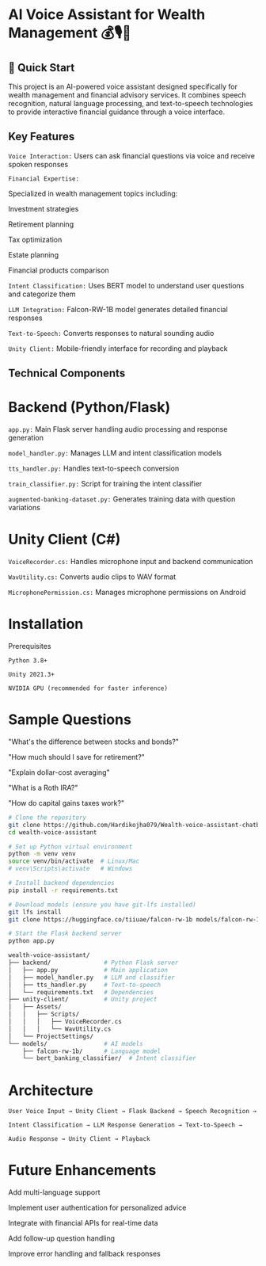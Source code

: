 # AI Voice Assistant for Wealth Management 💰🎙️🤖

## 🚀 Quick Start
This project is an AI-powered voice assistant designed specifically for wealth management and financial advisory services. It combines speech recognition, natural language processing, and text-to-speech technologies to provide interactive financial guidance through a voice interface.

## Key Features

```Voice Interaction:``` Users can ask financial questions via voice and receive spoken responses

```Financial Expertise:``` 

Specialized in wealth management topics including:

Investment strategies

Retirement planning

Tax optimization

Estate planning

Financial products comparison

```Intent Classification:``` Uses BERT model to understand user questions and categorize them

```LLM Integration:``` Falcon-RW-1B model generates detailed financial responses

```Text-to-Speech:``` Converts responses to natural sounding audio

```Unity Client:``` Mobile-friendly interface for recording and playback

## Technical Components

# Backend (Python/Flask)
```app.py:``` Main Flask server handling audio processing and response generation

```model_handler.py:``` Manages LLM and intent classification models

```tts_handler.py:``` Handles text-to-speech conversion

```train_classifier.py:``` Script for training the intent classifier

```augmented-banking-dataset.py:``` Generates training data with question variations

# Unity Client (C#)
```VoiceRecorder.cs:``` Handles microphone input and backend communication

```WavUtility.cs:``` Converts audio clips to WAV format

```MicrophonePermission.cs:``` Manages microphone permissions on Android

# Installation
Prerequisites 

```Python 3.8+```

```Unity 2021.3+```

```NVIDIA GPU (recommended for faster inference)```

# Sample Questions

"What's the difference between stocks and bonds?"

"How much should I save for retirement?"

"Explain dollar-cost averaging"

"What is a Roth IRA?"

"How do capital gains taxes work?"

```bash
# Clone the repository
git clone https://github.com/Hardikojha079/Wealth-voice-assistant-chatbot.git
cd wealth-voice-assistant

# Set up Python virtual environment
python -m venv venv
source venv/bin/activate  # Linux/Mac
# venv\Scripts\activate   # Windows

# Install backend dependencies
pip install -r requirements.txt

# Download models (ensure you have git-lfs installed)
git lfs install
git clone https://huggingface.co/tiiuae/falcon-rw-1b models/falcon-rw-1b

# Start the Flask backend server
python app.py

wealth-voice-assistant/
├── backend/               # Python Flask server
│   ├── app.py             # Main application
│   ├── model_handler.py   # LLM and classifier
│   ├── tts_handler.py     # Text-to-speech
│   └── requirements.txt   # Dependencies
├── unity-client/          # Unity project
│   ├── Assets/
│   │   ├── Scripts/
│   │   │   ├── VoiceRecorder.cs
│   │   │   └── WavUtility.cs
│   └── ProjectSettings/
└── models/                # AI models
    ├── falcon-rw-1b/      # Language model
    └── bert_banking_classifier/  # Intent classifier
```
# Architecture

```User Voice Input → Unity Client → Flask Backend → Speech Recognition → ```

```Intent Classification → LLM Response Generation → Text-to-Speech →```

```Audio Response → Unity Client → Playback```

# Future Enhancements

Add multi-language support

Implement user authentication for personalized advice

Integrate with financial APIs for real-time data

Add follow-up question handling

Improve error handling and fallback responses

